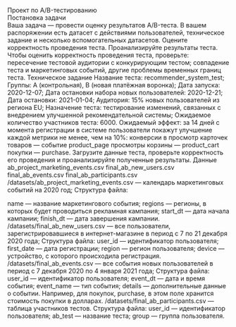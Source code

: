 Проект по А/B-тестированию  
Постановка задачи  
Ваша задача — провести оценку результатов A/B-теста. В вашем распоряжении есть датасет с действиями пользователей, техническое задание и несколько вспомогательных датасетов.
Оцените корректность проведения теста.
Проанализируйте результаты теста.
Чтобы оценить корректность проведения теста, проверьте:
пересечение тестовой аудитории с конкурирующим тестом;
совпадение теста и маркетинговых событий, другие проблемы временных границ теста.
Техническое задание
Название теста: recommender_system_test;
Группы: А (контрольная), B (новая платёжная воронка);
Дата запуска: 2020-12-07;
Дата остановки набора новых пользователей: 2020-12-21;
Дата остановки: 2021-01-04;
Аудитория: 15% новых пользователей из региона EU;
Назначение теста: тестирование изменений, связанных с внедрением улучшенной рекомендательной системы;
Ожидаемое количество участников теста: 6000.
Ожидаемый эффект: за 14 дней с момента регистрации в системе пользователи покажут улучшение каждой метрики не менее, чем на 10%:
конверсии в просмотр карточек товаров — событие product_page
просмотры корзины — product_cart
покупки — purchase.
Загрузите данные теста, проверьте корректность его проведения и проанализируйте полученные результаты.
Данные
ab_project_marketing_events.csv
final_ab_new_users.csv
final_ab_events.csv
final_ab_participants.csv
/datasets/ab_project_marketing_events.csv — календарь маркетинговых событий на 2020 год;
Структура файла:
  
name — название маркетингового события;
regions — регионы, в которых будет проводиться рекламная кампания;
start_dt — дата начала кампании;
finish_dt — дата завершения кампании.
/datasets/final_ab_new_users.csv — все пользователи, зарегистрировавшиеся в интернет-магазине в период с 7 по 21 декабря 2020 года;
Структура файла:
user_id — идентификатор пользователя;
first_date — дата регистрации;
region — регион пользователя;
device — устройство, с которого происходила регистрация.
/datasets/final_ab_events.csv — все события новых пользователей в период с 7 декабря 2020 по 4 января 2021 года;
Структура файла:
user_id — идентификатор пользователя;
event_dt — дата и время события;
event_name — тип события;
details — дополнительные данные о событии. Например, для покупок, purchase, в этом поле хранится стоимость покупки в долларах.
/datasets/final_ab_participants.csv — таблица участников тестов.
Структура файла:
user_id — идентификатор пользователя;
ab_test — название теста;
group — группа пользователя.
